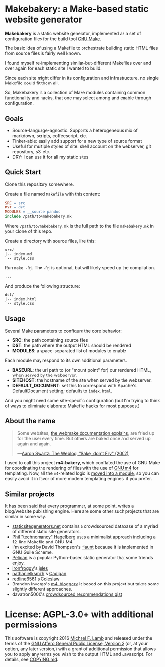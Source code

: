 # Makebakery: a Make-based static website generator

**Makebakery** is a static website generator, implemented as a set of configuration files for the build tool [GNU Make][].

The basic idea of using a Makefile to orchestrate building static HTML files from source files is fairly well known.

I found myself re-implementing similar-but-different Makefiles over and over again for each static site I wanted to build.

Since each site might differ in its configuration and infrastructure, no single Makefile could fit them all.

So, Makebakery is a collection of Make modules containing common functionality and hacks, that one may select among and enable through configuration.

## Goals

- Source-language-agnostic. Supports a heterogeneous mix of markdown, scripts, coffeescript, etc.
- Tinker-able: easily add support for a new type of source format
- Useful for multiple styles of site: shell account on the webserver, git repository, s3, etc.
- DRY: I can use it for all my static sites

## Quick Start

Clone this repository somewhere.

Create a file named `Makefile` with this content:

``` makefile
SRC = src
DST = dst
MODULES = __source pandoc
include /path/to/makebakery.mk
```

Where `/path/to/makebakery.mk` is the full path to the file `makebakery.mk` in your clone of this repo.

Create a directory with source files, like this:

	src/
	|-- index.md
	`-- style.css

Run `make -Rj`. The `-Rj` is optional, but will likely speed up the compilation.

    ...

And produce the following structure:

	dst/
	|-- index.html
	`-- style.css

## Usage

Several Make parameters to configure the core behavior:

- **SRC**: the path containing source files
- **DST**: the path where the output HTML should be rendered
- **MODULES**: a space-separated list of modules to enable

Each module may respond to its own additional parameters.

- **BASEURL**: the url path to (or "mount point" for) our rendered HTML, when served by the webserver. 
- **SITEHOST**: the hostname of the site when served by the webserver.
- **DEFAULT_DOCUMENT**: set this to correspond with Apache's DefaultDocument setting; defaults to `index.html`.

And you might need some site-specific configuration (but I'm trying to think of ways to eliminate elaborate Makefile hacks for most purposes.)

## About the name

> Some websites, [the webmake documentation explains](http://webmake.taint.org/dist/doc/concepts.html), are fried up for the user every time. But others are baked once and served up again and again.
>
> —[Aaron Swartz: The Weblog, "Bake, don't Fry" (2002)](http://www.aaronsw.com/weblog/000404)

I used to call this project **m4-bakery**, which conflated the use of GNU Make for coordinating the rendering of files with the use of [GNU m4][] for templating. Now, all the `m4`-related logic is [moved into a module][m4-module], so you can easily avoid it in favor of more modern templating engines, if you prefer.

## Similar projects

It has been said that every programmer, at some point, writes a blog/website publishing engine. Here are some other such projects that are similar in some way.

- [staticsitegenerators.net](http://staticsitegenerators.net) contains a crowdsourced database of a myriad of different static site generators.
- [Phil "technomancy" Hagelberg](https://technomancy.us/colophon) uses a minimalist approach including a 12-line Makefile and GNU M4.
- I'm excited by David Thompson's [Haunt](https://dthompson.us/projects/haunt.html) because it is implemented in GNU Guile Scheme.
- [Pelican](http://getpelican.com) is a popular Python-based static generator that some friends enjoy.
- [ironfroggy](https://github.com/ironfroggy)'s [jules](https://github.com/ironfroggy/jules)
- [nathanielksmith](https://github.com/nathanielksmith)'s [Cadigan](https://github.com/nathanielksmith/cadigan)
- [redline6561](https://github.com/redline6561)'s [Coleslaw](https://github.com/redline6561/coleslaw)
- Brandon Invergo's [m4-bloggery](https://gitorious.org/bi-websites/m4-bloggery) is based on this project but takes some slightly different approaches.
- davatron5000's [crowdsourced recommendations gist](https://gist.github.com/davatron5000/2254924)

# License: AGPL-3.0+ with additional permissions

This software is copyright 2016 [Michael F. Lamb][] and released under the terms of the [GNU Affero General Public License, Version 3][AGPL-3.0+] (or, at your option, any later version,) with a grant of additional permission that allows you to apply any terms you wish to the output HTML and Javascript. For details, see [COPYING.md](COPYING.md).

[AGPL-3.0+]: http://www.gnu.org/licenses/agpl.html
[Michael F. Lamb]: http://datagrok.org
[GNU Make]: http://www.gnu.org/software/make/
[GNU m4]: https://www.gnu.org/software/m4/
[m4-module]: modules/m4/
[CoffeeScript]: http://coffeescript.org/
[built-in variables]: https://www.gnu.org/software/make/manual/html_node/Implicit-Variables.html

